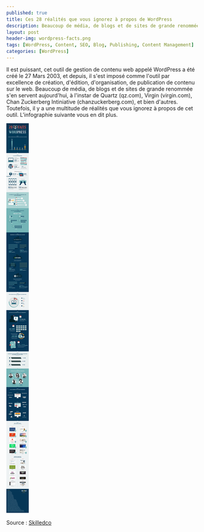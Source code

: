 ```yaml
---
published: true
title: Ces 28 réalités que vous ignorez à propos de WordPress
description: Beaucoup de média, de blogs et de sites de grande renommée se servent aujourd'hui de WordPress, à l'instar de Quartz (qz.com), Virgin (virgin.com), Chan Zuckerberg Intiniative (chanzuckerberg.com), et bien d'autres.
layout: post
header-img: wordpress-facts.png
tags: [WordPress, Content, SEO, Blog, Publishing, Content Management]
categories: [WordPress]
---
```


Il est puissant, cet outil de gestion de contenu web appelé WordPress a été créé le 27 Mars 2003, et depuis, il s'est imposé comme l'outil par excellence de création, d'édition, d'organisation, de publication de contenu sur le web.<!--more--> Beaucoup de média, de blogs et de sites de grande renommée s'en servent aujourd'hui, à l'instar de Quartz (qz.com), Virgin (virgin.com), Chan Zuckerberg Intiniative (chanzuckerberg.com), et bien d'autres. Toutefois, il y a une multitude de réalités que vous ignorez à propos de cet outil. L'infographie suivante vous en dit plus.


<img src="/img/faw0410.jpg" alt="wordpress" class="img-fluid">

Source : [Skilledco](https://skilled.co/fr/ressources/28-faits-que-vous-ignorez-a-propos-de-wordpress/)
